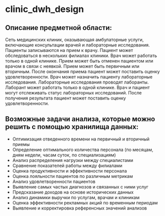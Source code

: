 # clinic_dwh_design

## Описание предметной области: 
Сеть медицинских клиник, оказывающая амбулаторные услуги, включающие консультации врачей и лабораторные исследования.
Пациенты записываются на прием к врачу. Пациент может обследоваться в нескольких филиалах клиники. Врач может работать только в одной клинике. Прием может быть отменен пациентом или врачом в связи с неявкой. Прием может быть первичным или вторичным. После окончания приема пациент может поставить оценку удовлетворенности. Врач может назначить пациенту лабораторные исследования. Лабораторные исследования проводят лаборанты. Лаборант может работать только в одной клинике. Врач и пациент могут отслеживать статус лабораторных исследований. После получения результата пациент может поставить оценку удовлетворенности.

## Возможные задачи анализа, которые можно решить с помощью хранилища данных:
- Оптимизация отведенного времени на первичный и вторичный приемы
- Определение оптимального количества персонала (по месяцам, дням недели, часам суток, по специализациям)
- Анализ распределения нагрузки между специалистами
- Сравнение показателей работы между филиалами
- Оценка продуктивности и эффективности персонала
- Оценка лояльности пациентов по различным метрикам
- Анализ удовлетворенности пациентов
- Выявление самых частых диагнозов и связанных с ними услуг
- Предсказание доходов на основе исторических данных
- Анализ динамики выручки по услугам, врачам и клиникам
- Оценка эффективности рекламных акций по временным периодам
- Выявление и корректировка референсных значений анализов
